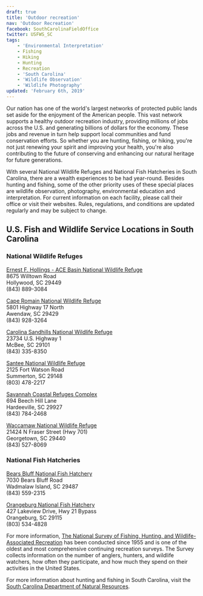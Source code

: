 ```yaml
---
draft: true
title: 'Outdoor recreation'
nav: 'Outdoor Recreation'
facebook: SouthCarolinaFieldOffice
twitter: USFWS_SC
tags:
    - 'Environmental Interpretation'
    - Fishing
    - Hiking
    - Hunting
    - Recreation
    - 'South Carolina'
    - 'Wildlife Observation'
    - 'Wildlife Photography'
updated: 'February 6th, 2019'
---
```


Our nation has one of the world's largest networks of protected public lands set aside for the enjoyment of the American people.  This vast network supports a healthy outdoor recreation industry, providing millions of jobs across the U.S. and generating billions of dollars for the economy.  These jobs and revenue in turn help support local communities and fund conservation efforts.  So whether you are hunting, fishing, or hiking, you're not just renewing your spirit and improving your health, you're also contributing to the future of conserving and enhancing our natural heritage for future generations.

With several National Wildlife Refuges and National Fish Hatcheries in South Carolina, there are a wealth experiences to be had year-round.  Besides hunting and fishing, some of the other priority uses of these special places are wildlife observation, photography, environmental education and interpretation.  For current information on each facility, please call their office or visit their websites.  Rules, regulations, and conditions are updated regularly and may be subject to change.

## U.S. Fish and Wildlife Service Locations in South Carolina

### National Wildlife Refuges

[Ernest F. Hollings - ACE Basin National Wildlife Refuge](https://www.fws.gov/refuge/ACE_basin/)  
8675 Willtown Road  
Hollywood, SC 29449  
(843) 889-3084

[Cape Romain National Wildlife Refuge](https://www.fws.gov/refuge/cape_romain/)  
5801 Highway 17 North  
Awendaw, SC 29429  
(843) 928-3264

[Carolina Sandhills National Wildlife Refuge](https://www.fws.gov/refuge/Carolina_Sandhills/)  
23734 U.S. Highway 1  
McBee, SC 29101  
(843) 335-8350

[Santee National Wildlife Refuge](https://www.fws.gov/refuge/santee/)  
2125 Fort Watson Road  
Summerton, SC 29148  
(803) 478-2217

[Savannah Coastal Refuges Complex](https://www.fws.gov/refuge/savannah/About_the_Complex.html)  
694 Beech Hill Lane  
Hardeeville, SC 29927  
(843) 784-2468

[Waccamaw National Wildlife Refuge](https://www.fws.gov/refuge/Waccamaw/)  
21424 N Fraser Street (Hwy 701)  
Georgetown, SC 29440  
(843) 527-8069

### National Fish Hatcheries

[Bears Bluff National Fish Hatchery](https://www.fws.gov/bearsbluff/)  
7030 Bears Bluff Road  
Wadmalaw Island, SC 29487  
(843) 559-2315

[Orangeburg National Fish Hatchery](https://www.fws.gov/orangeburg/)  
427 Lakeview Drive, Hwy 21 Bypass  
Orangeburg, SC 29115  
(803) 534-4828

For more information, [The National Survey of Fishing, Hunting, and Wildlife-Associated Recreation](https://wsfrprograms.fws.gov/subpages/nationalsurvey/National_Survey.htm) has been conducted since 1955 and is one of the oldest and most comprehensive continuing recreation surveys. The Survey collects information on the number of anglers, hunters, and wildlife watchers, how often they participate, and how much they spend on their activities in the United States.

For more information about hunting and fishing in South Carolina, visit the [South Carolina Department of Natural Resources](http://www.dnr.sc.gov/).
